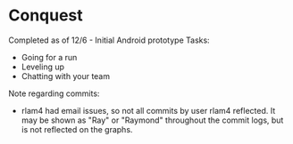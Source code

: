 # Conquest

Completed as of 12/6 - Initial Android prototype
Tasks:
 - Going for a run
 - Leveling up
 - Chatting with your team
 

Note regarding commits:
- rlam4 had email issues, so not all commits by user rlam4 reflected. It may be shown as "Ray" or "Raymond" throughout the commit logs, but is not reflected on the graphs.
